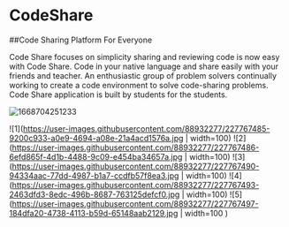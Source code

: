 # CodeShare
##Code Sharing Platform For Everyone

Code Share focuses on simplicity sharing and reviewing code is now easy with Code Share. Code in your native language and share easily with your friends and teacher.
An enthusiastic group of problem solvers continually working to create a code environment to solve code-sharing problems.
Code Share application is built by students for the students.


![1668704251233](https://user-images.githubusercontent.com/88932277/227767524-a736b127-2059-49b4-b8c3-1729fd4492d9.jpg)

![1](https://user-images.githubusercontent.com/88932277/227767485-9200c933-a0e9-4694-a08e-21a4acd1576a.jpg | width=100)
![2](https://user-images.githubusercontent.com/88932277/227767486-6efd865f-4d1b-4488-9c09-e454ba34657a.jpg | width=100)
![3](https://user-images.githubusercontent.com/88932277/227767490-94334aac-77dd-4987-b1a7-ccdfb57f8ea3.jpg | width=100)
![4](https://user-images.githubusercontent.com/88932277/227767493-2463dfd3-8edc-496b-8687-763125defcf0.jpg | width=100)
![5](https://user-images.githubusercontent.com/88932277/227767497-184dfa20-4738-4113-b59d-65148aab2129.jpg | width=100 )

